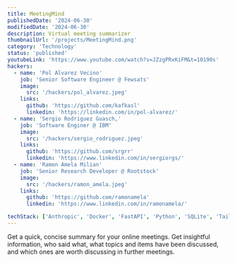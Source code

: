 ```yaml
---
title: MeetingMind
publishedDate: '2024-06-30'
modifiedDate: '2024-06-30'
description: Virtual meeting summarizer
thumbnailUrl: '/projects/MeetingMind.png'
category: 'Technology'
status: 'published'
youtubeLink: 'https://www.youtube.com/watch?v=JZzgPRxKiFM&t=10190s'
hackers:
  - name: 'Pol Alvarez Vecino'
    job: 'Senior Software Engineer @ Fewsats'
    image:
      src: '/hackers/pol_alvarez.jpeg'
    links:
      github: 'https://github.com/kafkasl'
      linkedin: 'https://linkedin.com/in/pol-alvarez/'
  - name: 'Sergio Rodriguez Guasch,'
    job: 'Software Enginer @ IBM'
    image:
      src: '/hackers/sergio_rodriguez.jpeg'
    links:
      github: 'https://github.com/srgrr'
      linkedin: 'https://www.linkedin.com/in/sergiorgs/'
  - name: 'Ramon Amela Milian'
    job: 'Senior Research Developer @ Rootstock'
    image:
      src: '/hackers/ramon_amela.jpeg'
    links:
      github: 'https://github.com/ramonamela'
      linkedin: 'https://www.linkedin.com/in/ramonamela/'

techStack: ['Anthropic', 'Docker', 'FastAPI', 'Python', 'SQLite', 'Tailwind']
---
```


Get a quick, concise summary for your online meetings. Get insightful information, who said what, what topics and items have been discussed, and which ones are worth discussing in further meetings.

<YouTube id="JZzgPRxKiFM" timestamp="10190" thumbnail="/projects/MeetingMind.png"/>
